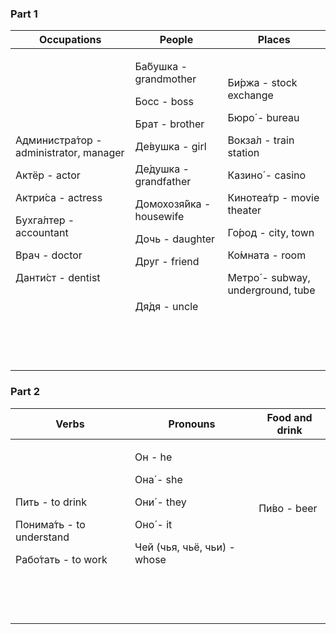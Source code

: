 <h3>Part 1</h3>
<table class="table table-striped">
<thead>
<tr>
<th>Occupations</th>
<th>People</th>
<th>Places</th>
</tr>
</thead>
<tbody>
<tr>
<td>
<p>&nbsp;</p>
<p>Администра́тор - administrator, manager</p>
<p>Актёр - actor</p>
<p>Актри́са - actress</p>
<p>Бухга́лтер - accountant</p>
<p>Врач - doctor</p>
<p>Данти́ст - dentist</p>
<p>&nbsp;</p>
</td>
<td>
<p>Ба́бушка - grandmother</p>
<p>Босс - boss</p>
<p>Брат - brother</p>
<p>Де́вушка - girl</p>
<p>Де́душка - grandfather</p>
<p>Домохозя́йка - housewife</p>
<p>Дочь - daughter</p>
<p>Друг - friend</p>
<p>&nbsp;</p>
<p>Дя́дя - uncle</p>
<p>&nbsp;</p>
<p>&nbsp;</p>
</td>
<td>
<p>Би́ржа - stock exchange</p>
<p>Бюро́ - bureau</p>
<p>Вокза́л - train station</p>
<p>Казино́ - casino</p>
<p>Кинотеа́тр - movie theater</p>
<p>Го́род - city, town</p>
<p>Ко́мната - room</p>
<p>Метро́ - subway, underground, tube</p>
<p>&nbsp;</p>
<p>&nbsp;</p>
</td>
</tr>
</tbody>
</table>

<h3>Part 2</h3>
<table class="table table-striped">
<thead>
<tr>
<th>Verbs</th>
<th>Pronouns</th>
<th>Food and drink</th>
</tr>
</thead>
<tbody>
<tr>
<td>
<p>Пить - to drink&nbsp;</p>
<p>Понима́ть - to understand</p>
<p>Рабо́тать - to work</p>
</td>
<td>
<p>Он - he</p>
<p>Она́ - she</p>
<p>Они́ - they</p>
<p>Оно́ - it</p>
<p>Чей (чья, чьё, чьи) - whose</p>
<p>&nbsp;</p>
<p>&nbsp;</p>
</td>
<td>
<p>Пи́во - beer</p>
<p>&nbsp;</p>
<p>&nbsp;</p>
</td>
</tr>
</tbody>
</table>
